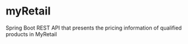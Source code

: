 # myRetail
Spring Boot REST API that presents the pricing information of qualified products in MyRetail
